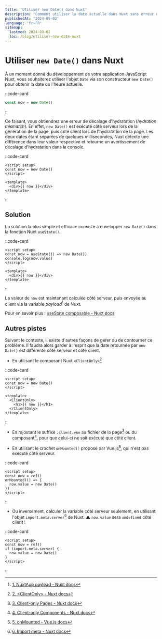 ```yaml
---
title: 'Utiliser new Date() dans Nuxt'
description: 'Comment utiliser la date actuelle dans Nuxt sans erreur de décalage d''hydratation'
publishedAt: '2024-09-02'
language: 'fr-FR'
sitemap:
  lastmod: 2024-09-02
  loc: /blog/utiliser-new-date-nuxt
---
```


# Utiliser `new Date()` dans Nuxt

À un moment donné du développement de votre application JavaScript Nuxt, vous souhaiterez utiliser l'objet `Date` via son constructeur `new Date()` pour obtenir la date ou l'heure actuelle.

::code-card
```js
const now = new Date()
```
::

Ce faisant, vous obtiendrez une erreur de décalage d'hydratation (*hydration mismatch*). En effet, `new Date()` est exécuté côté serveur lors de la génération de la page, puis côté client lors de l'hydratation de la page. Les deux dates étant séparées de quelques millisecondes, Nuxt détecte une différence dans leur valeur respective et retourne un avertissement de décalage d'hydratation dans la console.

::code-card
```vue
<script setup>
const now = new Date()
</script>

<template>
  <div>{{ now }}</div>
</template>
```
::

## Solution

La solution la plus simple et efficace consiste à envelopper `new Date()` dans la fonction Nuxt `useState()`.

::code-card
```vue
<script setup>
const now = useState(() => new Date())
console.log(now.value)
</script>

<template>
  <div>{{ now }}</div>
</template>
```
::

La valeur de `now` est maintenant calculée côté serveur, puis envoyée au client via la variable *payload*[^payload] de Nuxt.

Pour en savoir plus : <a href="https://nuxt.com/docs/api/composables/use-state" target="_blank">useState composable - Nuxt docs</a>

## Autres pistes

Suivant le contexte, il existe d'autres façons de gérer ou de contourner ce problème. Il faudra alors garder à l'esprit que la date retournée par `new Date()` est différente côté serveur et côté client.

- En utilisant le composant Nuxt `<ClientOnly>`[^client-only]

::code-card
```vue
<script setup>
const now = new Date()
</script>

<template>
  <ClientOnly>
    <h1>{{ now }}</h1>
  </ClientOnly>
</template>
```
::

- En rajoutant le suffixe `.client.vue` au fichier de la page[^client-only-pages] ou du composant[^client-only-components], pour que celui-ci ne soit exécuté que côté client.

- En utilisant le crochet `onMounted()` proposé par Vue.js[^on-mounted], qui n'est pas exécuté côté serveur.

::code-card
```vue
<script setup>
const now = ref()
onMounted(() => {
  now.value = new Date()
})
</script>
```
::

- Ou inversement, calculer la variable côté serveur seulement, en utilisant l'objet `import.meta.server`[^import-meta] de Nuxt. ⚠ `now.value` sera `undefined` côté client !

::code-card
```vue
<script setup>
const now = ref()
if (import.meta.server) {
  now.value = new Date()
}
</script>
```
::

[^payload]: <a href="https://nuxt.com/docs/api/composables/use-nuxt-app#payload" target="_blank">1. NuxtApp payload - Nuxt docs</a>
[^client-only]: <a href="https://nuxt.com/docs/api/components/client-only" target="_blank">2. \<ClientOnly\> - Nuxt docs</a>
[^client-only-pages]: <a href="https://nuxt.com/docs/guide/directory-structure/pages#client-only-pages" target="_blank">3. Client-only Pages - Nuxt docs</a>
[^client-only-components]: <a href="https://nuxt.com/docs/guide/directory-structure/components#client-components" target="_blank">4. Client-only Components - Nuxt docs</a>
[^on-mounted]: <a href="https://vuejs.org/api/composition-api-lifecycle#onmounted" target="_blank">5. onMounted - Vue.js docs</a>
[^import-meta]: <a href="https://nuxt.com/docs/api/advanced/import-meta" target="_blank">6. Import meta - Nuxt docs</a>
